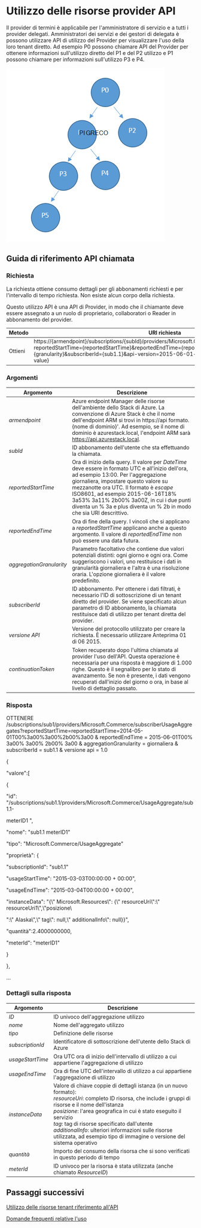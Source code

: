 <properties
    pageTitle="Utilizzo delle risorse provider API | Microsoft Azure"
    description="Guida di riferimento per l'utilizzo delle risorse API, che recuperare informazioni sull'utilizzo dello Stack di Azure."
    services="azure-stack"
    documentationCenter=""
    authors="AlfredoPizzirani"
    manager="byronr"
    editor=""/>

<tags
    ms.service="azure-stack"
    ms.workload="na"
    ms.tgt_pltfrm="na"
    ms.devlang="na"
    ms.topic="article"
    ms.date="10/18/2016"
    ms.author="alfredop"/>

# <a name="provider-resource-usage-api"></a>Utilizzo delle risorse provider API

Il provider di termini è applicabile per l'amministratore di servizio e a tutti i provider delegati. Amministratori dei servizi e dei gestori di delegata è possono utilizzare API di utilizzo del Provider per visualizzare l'uso della loro tenant diretto. Ad esempio P0 possono chiamare API del Provider per ottenere informazioni sull'utilizzo diretto del P1 e del P2 utilizzo e P1 possono chiamare per informazioni sull'utilizzo P3 e P4.

![Modello concettuale della gerarchia di provider](media/azure-stack-provider-resource-api/image1.png)


## <a name="api-call-reference"></a>Guida di riferimento API chiamata

### <a name="request"></a>Richiesta

La richiesta ottiene consumo dettagli per gli abbonamenti richiesti e per l'intervallo di tempo richiesta. Non esiste alcun corpo della richiesta.

Questo utilizzo API è una API di Provider, in modo che il chiamante deve essere assegnato a un ruolo di proprietario, collaboratori o Reader in abbonamento del provider.

| **Metodo**  | **URI richiesta** |
| ------------ | ------------------------------------------------------------------------------------------------------------------------------------------------------------------------------------------------------------------------------------------------------------------------------------------------------ |
|  Ottieni        | https://{armendpoint}/subscriptions/{subId}/providers/Microsoft.Commerce/subscriberUsageAggregates?reportedStartTime={reportedStartTime}&reportedEndTime={reportedEndTime}&aggregationGranularity={granularity}&subscriberId={sub1.1}&api-version=2015-06-01-preview&continuationToken={token-value} |

### <a name="arguments"></a>Argomenti

| **Argomento**              | **Descrizione** |
| -------------------------- | --------------------------------------------------------------------------------------------------------------------------------------------------------------------------------------------------------------------------------------------------------------------------------------------------------------------------------------------------------- |
| *armendpoint*             | Azure endpoint Manager delle risorse dell'ambiente dello Stack di Azure. La convenzione di Azure Stack è che il nome dell'endpoint ARM si trovi in https://api formato. {nome di dominio}'. Ad esempio, se il nome di dominio è azurestack.local, l'endpoint ARM sarà https://api.azurestack.local. |
| *subId*                   | ID abbonamento dell'utente che sta effettuando la chiamata. |
| *reportedStartTime*       | Ora di inizio della query. Il valore per *DateTime* deve essere in formato UTC e all'inizio dell'ora, ad esempio 13:00. Per l'aggregazione giornaliera, impostare questo valore su mezzanotte ora UTC. Il formato è *escape* ISO8601, ad esempio 2015-06-16T18% 3a53% 3a11% 2b00% 3a00Z, in cui i due punti diventa un % 3a e plus diventa un % 2b in modo che sia URI descrittivo. |
| *reportedEndTime*         | Ora di fine della query. I vincoli che si applicano a *reportedStartTime* applicano anche a questo argomento. Il valore di *reportedEndTime* non può essere una data futura. |
| *aggregationGranularity*  | Parametro facoltativo che contiene due valori potenziali distinti: ogni giorno e ogni ora. Come suggeriscono i valori, uno restituisce i dati in granularità giornaliera e l'altra è una risoluzione oraria. L'opzione giornaliera è il valore predefinito. |
| *subscriberId*            | ID abbonamento. Per ottenere i dati filtrati, è necessario l'ID di sottoscrizione di un tenant diretto del provider. Se viene specificato alcun parametro di ID abbonamento, la chiamata restituisce dati di utilizzo per tenant diretta del provider. |
| *versione API*             | Versione del protocollo utilizzato per creare la richiesta. È necessario utilizzare Anteprima 01 di 06 2015. |
| *continuationToken*       | Token recuperato dopo l'ultima chiamata al provider l'uso dell'API. Questa operazione è necessaria per una risposta è maggiore di 1.000 righe. Questo è il segnalibro per lo stato di avanzamento. Se non è presente, i dati vengono recuperati dall'inizio del giorno o ora, in base al livello di dettaglio passato. |



### <a name="response"></a>Risposta

OTTENERE /subscriptions/sub1/providers/Microsoft.Commerce/subscriberUsageAggregates?reportedStartTime=reportedStartTime=2014-05-01T00%3a00%3a00%2b00%3a00 & reportedEndTime = 2015-06-01T00% 3a00% 3a00% 2b00% 3a00 & aggregationGranularity = giornaliera & subscriberId = sub1.1 & versione api = 1.0

{

"valore":\[

{

"id": "/subscriptions/sub1.1/providers/Microsoft.Commerce/UsageAggregate/sub1.1-

meterID1 ",

"nome": "sub1.1 meterID1"

"tipo": "Microsoft.Commerce/UsageAggregate"

"proprietà": {

"subscriptionId": "sub1.1"

"usageStartTime": "2015-03-03T00:00:00 + 00:00",

"usageEndTime": "2015-03-04T00:00:00 + 00:00",

"instanceData": "{\\" Microsoft.Resources\\": {\\" resourceUri\\":\\" resourceUri1\\",\\"posizione\\

":\\" Alaska\\",\\" tag\\": null,\\" additionalInfo\\": null}}",

"quantità":2.4000000000,

"meterId": "meterID1"

}

},

…

### <a name="response-details"></a>Dettagli sulla risposta


| **Argomento**       | **Descrizione**
| ------------------ | ------------------------------------------------------------------------------------------------------------- |
| *ID*               | ID univoco dell'aggregazione utilizzo
| *nome*             | Nome dell'aggregato utilizzo
| *tipo*             | Definizione delle risorse
| *subscriptionId*   | Identificatore di sottoscrizione dell'utente dello Stack di Azure
| *usageStartTime*   | Ora UTC ora di inizio dell'intervallo di utilizzo a cui appartiene l'aggregazione di utilizzo
| *usageEndTime*     | Ora di fine UTC dell'intervallo di utilizzo a cui appartiene l'aggregazione di utilizzo
| *instanceData*     | Valore di chiave coppie di dettagli istanza (in un nuovo formato):<br> *resourceUri*: completo ID risorsa, che include i gruppi di risorse e il nome dell'istanza <br> *posizione*: l'area geografica in cui è stato eseguito il servizio <br> *tag*: tag di risorse specificato dall'utente <br> *additionalInfo*: ulteriori informazioni sulle risorse utilizzata, ad esempio tipo di immagine o versione del sistema operativo |
| *quantità*         | Importo del consumo della risorsa che si sono verificati in questo periodo di tempo |
| *meterId*          | ID univoco per la risorsa è stata utilizzata (anche chiamato *ResourceID*) |

## <a name="next-steps"></a>Passaggi successivi

[Utilizzo delle risorse tenant riferimento all'API](azure-stack-tenant-resource-usage-api.md)

[Domande frequenti relative l'uso](azure-stack-usage-related-faq.md)
